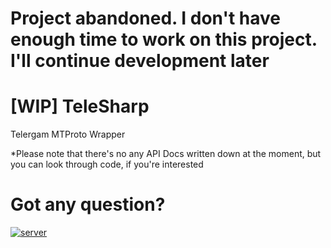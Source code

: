# Project abandoned. I don't have enough time to work on this project. I'll continue development later

# [WIP] TeleSharp
Telergam MTProto Wrapper

*Please note that there's no any API Docs written down at the moment, but you can look through code, if you're interested

# Got any question?

[![server](https://discord.com/api/guilds/905284563964686430/widget.png?style=banner1)](https://discord.gg/cwxjsM879V)
